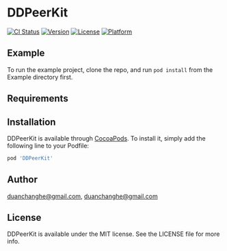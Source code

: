 # DDPeerKit

[![CI Status](https://img.shields.io/travis/duanchanghe@gmail.com/DDPeerKit.svg?style=flat)](https://travis-ci.org/duanchanghe@gmail.com/DDPeerKit)
[![Version](https://img.shields.io/cocoapods/v/DDPeerKit.svg?style=flat)](https://cocoapods.org/pods/DDPeerKit)
[![License](https://img.shields.io/cocoapods/l/DDPeerKit.svg?style=flat)](https://cocoapods.org/pods/DDPeerKit)
[![Platform](https://img.shields.io/cocoapods/p/DDPeerKit.svg?style=flat)](https://cocoapods.org/pods/DDPeerKit)

## Example

To run the example project, clone the repo, and run `pod install` from the Example directory first.

## Requirements

## Installation

DDPeerKit is available through [CocoaPods](https://cocoapods.org). To install
it, simply add the following line to your Podfile:

```ruby
pod 'DDPeerKit'
```

## Author

duanchanghe@gmail.com, duanchanghe@gmail.com

## License

DDPeerKit is available under the MIT license. See the LICENSE file for more info.
